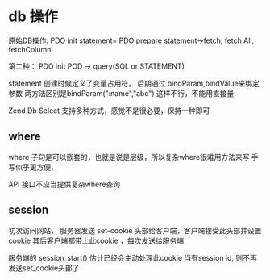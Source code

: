 # db 操作

原始DB操作:
  PDO init
  statement= PDO prepare
  statement->fetch, fetch All, fetchColumn


  第二种：
  PDO init
  POD -> query(SQL or STATEMENT)


  statement 创建时候定义了变量占用符， 后期通过 bindParam,bindValue来绑定参数
  两方法区别是bindParam(":name","abc") 这样不行，不能用直接量


Zend Db Select 支持多种方式，感觉不是很必要，保持一种即可


## where
  where 子句是可以嵌套的，也就是说是层级，所以复杂where很难用方法来写
  手写似乎更方便，

  API 接口不应当提供复杂where查询



## session
  初次访问网站， 服务器发送  set-cookie 头部给客户端，客户端接受此头部并设置cookie
  其后客户端都带上此cookie ，每次发送给服务端

  服务端的 session_start() 估计已经会主动处理此cookie
  当有session id, 则不再发送set_cookie头部了
